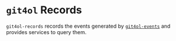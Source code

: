 # `git4ol` Records

`git4ol-records` records the events generated by [`git4ol-events`](https://github.com/open-learning/git4ol-events/) and provides services to query them.
